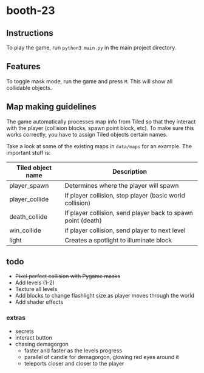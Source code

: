 # booth-23

## Instructions

To play the game, run `python3 main.py` in the main project directory.

## Features

To toggle mask mode, run the game and press `M`. This will show all collidable objects. 

## Map making guidelines

The game automatically processes map info from Tiled so that they interact with the player (collision blocks, spawn point block, etc). To make sure this works correctly, you have to assign Tiled objects certain names. 

Take a look at some of the existing maps in `data/maps` for an example. The important stuff is:

| Tiled object name | Description |
| ----------- | ----------- |
| player_spawn      | Determines where the player will spawn       |
| player_collide   | If player collision, stop player (basic world collision)        |
| death_collide   | If player collision, send player back to spawn point (death)        |
| win_collide   | if player collision, send player to next level        |
| light | Creates a spotlight to illuminate block

## todo
* ~~Pixel perfect collision with Pygame masks~~
* Add levels (1-2)
* Texture all levels
* Add blocks to change flashlight size as player moves through the world
* Add shader effects

### extras
* secrets
* interact button
* chasing demagorgon
  * faster and faster as the levels progress
  * parallel of candle for demagorgon, glowing red eyes around it
  * teleports closer and closer to the player
